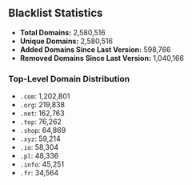 ## Blacklist Statistics

- **Total Domains:** 2,580,516
- **Unique Domains:** 2,580,516
- **Added Domains Since Last Version:** 598,766
- **Removed Domains Since Last Version:** 1,040,166

### Top-Level Domain Distribution

-  `.com`: 1,202,801
-  `.org`: 219,838
-  `.net`: 162,763
-  `.top`: 76,262
-  `.shop`: 64,869
-  `.xyz`: 59,214
-  `.io`: 58,304
-  `.pl`: 48,336
-  `.info`: 45,251
-  `.fr`: 34,564
